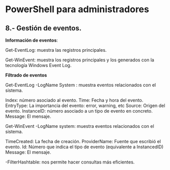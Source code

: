 # PowerShell para administradores
## 8.- Gestión de eventos.

**Información de eventos**:

Get-EventLog: muestra las registros principales.

Get-WinEvent: muestra los registros principales y los generados con la tecnología Windows Event Log.


**Filtrado de eventos**

Get-EventLog -LogName System : muestra eventos relacionados con el sistema.

Index: número asociado al evento.
Time: Fecha y hora del evento.
EntryType: La importancia del evento: error, warning, etc
Source: Origen del evento.
InstanceID: número asociado a un tipo de evento en concreto.
Message: El mensaje.

Get-WinEvent -LogName system: muestra eventos relacionados con el sistema.

TimeCreated: La fecha de creación.
ProviderName: Fuente que escribió el evento.
Id: Número que indica el tipo de evento (equivalente a InstancedID)
Message: El mensaje.

-FilterHashtable: nos permite hacer consultas más eficientes.
